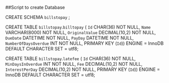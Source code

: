 ##Script to create Database

CREATE SCHEMA `billstopay` ;

CREATE TABLE `billstopay`.`billtopay` (
  `Id` CHAR(36) NOT NULL,
  `Name` VARCHAR(8000) NOT NULL,
  `OriginalValue` DECIMAL(10,2) NOT NULL,
  `DueDate` DATETIME NOT NULL,
  `PayDay` DATETIME NOT NULL,
  `NumberOfDaysOverdue` INT NOT NULL,
  PRIMARY KEY (`Id`))
ENGINE = InnoDB
DEFAULT CHARACTER SET = utf8;

CREATE TABLE `billstopay`.`latefee` (
  `Id` CHAR(36) NOT NULL,
  `MinDaysInOverdue` INT NOT NULL,
  `Fee` DECIMAL(10,2) NOT NULL,
  `InterestPerDay` DECIMAL(10,2) NOT NULL,
  PRIMARY KEY (`Id`))
ENGINE = InnoDB
DEFAULT CHARACTER SET = utf8;
